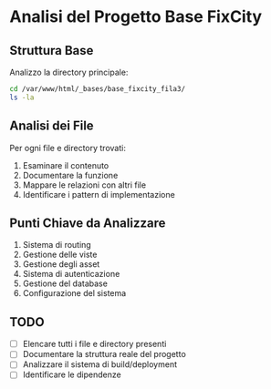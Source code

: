# Analisi del Progetto Base FixCity

## Struttura Base
Analizzo la directory principale:
```bash
cd /var/www/html/_bases/base_fixcity_fila3/
ls -la
```

## Analisi dei File
Per ogni file e directory trovati:
1. Esaminare il contenuto
2. Documentare la funzione
3. Mappare le relazioni con altri file
4. Identificare i pattern di implementazione

## Punti Chiave da Analizzare
1. Sistema di routing
2. Gestione delle viste
3. Gestione degli asset
4. Sistema di autenticazione
5. Gestione del database
6. Configurazione del sistema

## TODO
- [ ] Elencare tutti i file e directory presenti
- [ ] Documentare la struttura reale del progetto
- [ ] Analizzare il sistema di build/deployment
- [ ] Identificare le dipendenze 